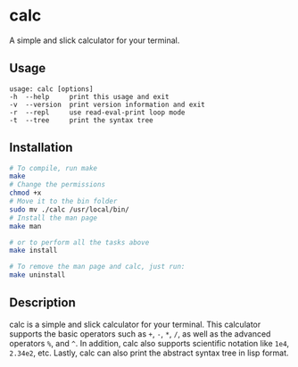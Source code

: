 # calc

A simple and slick calculator for your terminal.

## Usage

```
usage: calc [options]
-h  --help     print this usage and exit
-v  --version  print version information and exit
-r  --repl     use read-eval-print loop mode
-t  --tree     print the syntax tree
```

## Installation

```bash
# To compile, run make
make
# Change the permissions
chmod +x 
# Move it to the bin folder
sudo mv ./calc /usr/local/bin/
# Install the man page
make man

# or to perform all the tasks above
make install

# To remove the man page and calc, just run:
make uninstall
```

## Description

calc is a simple and slick calculator for your terminal. 
This calculator supports the basic operators such as `+`, `-`, `*`, `/`, as well as
the advanced operators `%`, and `^`. In addition, calc also supports scientific notation like
`1e4`, `2.34e2`, etc. Lastly, calc can also print the abstract syntax tree in lisp format.


